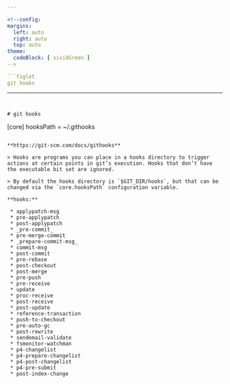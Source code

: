 ```yaml
---

<!--config:
margins:
  left: auto
  right: auto
  top: auto
theme:
  codeBlock: [ vividGreen ]
-->

```figlet
git hooks 
```

---
```


# git hooks

```
[core]
  hooksPath = ~/.githooks
```

**https://git-scm.com/docs/githooks**

> Hooks are programs you can place in a hooks directory to trigger actions at certain points in git’s execution. Hooks that don’t have the executable bit set are ignored.

> By default the hooks directory is `$GIT_DIR/hooks`, but that can be changed via the `core.hooksPath` configuration variable.

**hooks:**

 * applypatch-msg
 * pre-applypatch
 * post-applypatch
 * _pre-commit_
 * pre-merge-commit
 * _prepare-commit-msg_
 * commit-msg
 * post-commit
 * pre-rebase
 * post-checkout
 * post-merge
 * pre-push
 * pre-receive
 * update
 * proc-receive
 * post-receive
 * post-update
 * reference-transaction
 * push-to-checkout
 * pre-auto-gc
 * post-rewrite
 * sendemail-validate
 * fsmonitor-watchman
 * p4-changelist
 * p4-prepare-changelist
 * p4-post-changelist
 * p4-pre-submit
 * post-index-change

